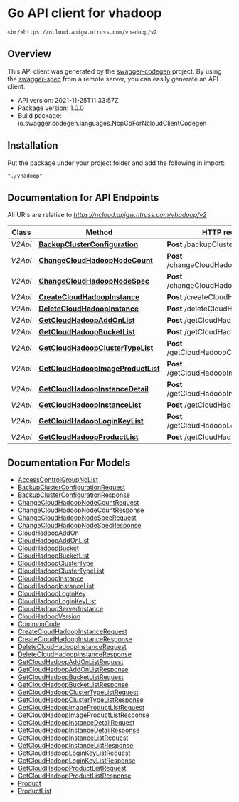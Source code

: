 # Go API client for vhadoop

    <br/>https://ncloud.apigw.ntruss.com/vhadoop/v2

## Overview
This API client was generated by the [swagger-codegen](https://github.com/swagger-api/swagger-codegen) project.  By using the [swagger-spec](https://github.com/swagger-api/swagger-spec) from a remote server, you can easily generate an API client.

- API version: 2021-11-25T11:33:57Z
- Package version: 1.0.0
- Build package: io.swagger.codegen.languages.NcpGoForNcloudClientCodegen

## Installation
Put the package under your project folder and add the following in import:
```
"./vhadoop"
```

## Documentation for API Endpoints

All URIs are relative to *https://ncloud.apigw.ntruss.com/vhadoop/v2*

Class | Method | HTTP request | Description
------------ | ------------- | ------------- | -------------
*V2Api* | [**BackupClusterConfiguration**](docs/V2Api.md#backupclusterconfiguration) | **Post** /backupClusterConfiguration | 
*V2Api* | [**ChangeCloudHadoopNodeCount**](docs/V2Api.md#changecloudhadoopnodecount) | **Post** /changeCloudHadoopNodeCount | 
*V2Api* | [**ChangeCloudHadoopNodeSpec**](docs/V2Api.md#changecloudhadoopnodespec) | **Post** /changeCloudHadoopNodeSpec | 
*V2Api* | [**CreateCloudHadoopInstance**](docs/V2Api.md#createcloudhadoopinstance) | **Post** /createCloudHadoopInstance | 
*V2Api* | [**DeleteCloudHadoopInstance**](docs/V2Api.md#deletecloudhadoopinstance) | **Post** /deleteCloudHadoopInstance | 
*V2Api* | [**GetCloudHadoopAddOnList**](docs/V2Api.md#getcloudhadoopaddonlist) | **Post** /getCloudHadoopAddOnList | 
*V2Api* | [**GetCloudHadoopBucketList**](docs/V2Api.md#getcloudhadoopbucketlist) | **Post** /getCloudHadoopBucketList | 
*V2Api* | [**GetCloudHadoopClusterTypeList**](docs/V2Api.md#getcloudhadoopclustertypelist) | **Post** /getCloudHadoopClusterTypeList | 
*V2Api* | [**GetCloudHadoopImageProductList**](docs/V2Api.md#getcloudhadoopimageproductlist) | **Post** /getCloudHadoopImageProductList | 
*V2Api* | [**GetCloudHadoopInstanceDetail**](docs/V2Api.md#getcloudhadoopinstancedetail) | **Post** /getCloudHadoopInstanceDetail | 
*V2Api* | [**GetCloudHadoopInstanceList**](docs/V2Api.md#getcloudhadoopinstancelist) | **Post** /getCloudHadoopInstanceList | 
*V2Api* | [**GetCloudHadoopLoginKeyList**](docs/V2Api.md#getcloudhadooploginkeylist) | **Post** /getCloudHadoopLoginKeyList | 
*V2Api* | [**GetCloudHadoopProductList**](docs/V2Api.md#getcloudhadoopproductlist) | **Post** /getCloudHadoopProductList | 


## Documentation For Models

 - [AccessControlGroupNoList](docs/AccessControlGroupNoList.md)
 - [BackupClusterConfigurationRequest](docs/BackupClusterConfigurationRequest.md)
 - [BackupClusterConfigurationResponse](docs/BackupClusterConfigurationResponse.md)
 - [ChangeCloudHadoopNodeCountRequest](docs/ChangeCloudHadoopNodeCountRequest.md)
 - [ChangeCloudHadoopNodeCountResponse](docs/ChangeCloudHadoopNodeCountResponse.md)
 - [ChangeCloudHadoopNodeSpecRequest](docs/ChangeCloudHadoopNodeSpecRequest.md)
 - [ChangeCloudHadoopNodeSpecResponse](docs/ChangeCloudHadoopNodeSpecResponse.md)
 - [CloudHadoopAddOn](docs/CloudHadoopAddOn.md)
 - [CloudHadoopAddOnList](docs/CloudHadoopAddOnList.md)
 - [CloudHadoopBucket](docs/CloudHadoopBucket.md)
 - [CloudHadoopBucketList](docs/CloudHadoopBucketList.md)
 - [CloudHadoopClusterType](docs/CloudHadoopClusterType.md)
 - [CloudHadoopClusterTypeList](docs/CloudHadoopClusterTypeList.md)
 - [CloudHadoopInstance](docs/CloudHadoopInstance.md)
 - [CloudHadoopInstanceList](docs/CloudHadoopInstanceList.md)
 - [CloudHadoopLoginKey](docs/CloudHadoopLoginKey.md)
 - [CloudHadoopLoginKeyList](docs/CloudHadoopLoginKeyList.md)
 - [CloudHadoopServerInstance](docs/CloudHadoopServerInstance.md)
 - [CloudHadoopVersion](docs/CloudHadoopVersion.md)
 - [CommonCode](docs/CommonCode.md)
 - [CreateCloudHadoopInstanceRequest](docs/CreateCloudHadoopInstanceRequest.md)
 - [CreateCloudHadoopInstanceResponse](docs/CreateCloudHadoopInstanceResponse.md)
 - [DeleteCloudHadoopInstanceRequest](docs/DeleteCloudHadoopInstanceRequest.md)
 - [DeleteCloudHadoopInstanceResponse](docs/DeleteCloudHadoopInstanceResponse.md)
 - [GetCloudHadoopAddOnListRequest](docs/GetCloudHadoopAddOnListRequest.md)
 - [GetCloudHadoopAddOnListResponse](docs/GetCloudHadoopAddOnListResponse.md)
 - [GetCloudHadoopBucketListRequest](docs/GetCloudHadoopBucketListRequest.md)
 - [GetCloudHadoopBucketListResponse](docs/GetCloudHadoopBucketListResponse.md)
 - [GetCloudHadoopClusterTypeListRequest](docs/GetCloudHadoopClusterTypeListRequest.md)
 - [GetCloudHadoopClusterTypeListResponse](docs/GetCloudHadoopClusterTypeListResponse.md)
 - [GetCloudHadoopImageProductListRequest](docs/GetCloudHadoopImageProductListRequest.md)
 - [GetCloudHadoopImageProductListResponse](docs/GetCloudHadoopImageProductListResponse.md)
 - [GetCloudHadoopInstanceDetailRequest](docs/GetCloudHadoopInstanceDetailRequest.md)
 - [GetCloudHadoopInstanceDetailResponse](docs/GetCloudHadoopInstanceDetailResponse.md)
 - [GetCloudHadoopInstanceListRequest](docs/GetCloudHadoopInstanceListRequest.md)
 - [GetCloudHadoopInstanceListResponse](docs/GetCloudHadoopInstanceListResponse.md)
 - [GetCloudHadoopLoginKeyListRequest](docs/GetCloudHadoopLoginKeyListRequest.md)
 - [GetCloudHadoopLoginKeyListResponse](docs/GetCloudHadoopLoginKeyListResponse.md)
 - [GetCloudHadoopProductListRequest](docs/GetCloudHadoopProductListRequest.md)
 - [GetCloudHadoopProductListResponse](docs/GetCloudHadoopProductListResponse.md)
 - [Product](docs/Product.md)
 - [ProductList](docs/ProductList.md)

